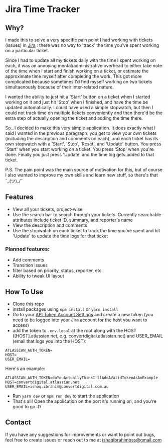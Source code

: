 # Jira Time Tracker

## Why?

I made this to solve a very specific pain point I had working with tickets (issues) in [Jira](https://www.atlassian.com/software/jira) : there was no way to 'track' the time you've spent working on a particular ticket.

Since I had to update all my tickets daily with the time I spent working on each, it was an annoying mental/administrative overhead to either take note of the time when I start and finish working on a ticket, or estimate the approximate time myself after completing the work. This got more complicated because sometimes I'd find myself working on two tickets simultaenously because of their inter-related nature.

I wanted the ability to just hit a 'Start' button on a ticket when I started working on it and just hit 'Stop' when I finished, and have the time be updated automatically. I could have used a simple stopwatch, but then I could not track time on multiple tickets conveniently and then there'd be the extra step of actually opening the ticket and adding the time there.

So...I decided to make this very simple application. It does exactly what I said I wanted in the previous paragraph: you get to view your own tickets (including the description and comments on each), and each ticket has its own stopwatch with a 'Start', 'Stop', 'Reset', and 'Update' button. You press 'Start' when you start working on a ticket. You press 'Stop' when you're done. Finally you just press 'Update' and the time log gets added to that ticket.

P.S. The pain point was the main source of motivation for this, but of course I also wanted to improve my own skills and learn new stuff, so there's that ¯\_(ツ)\_/¯

## Features

- View all your tickets, project-wise
- Use the search bar to search through your tickets. Currently searchable attributes include ticket ID, summary, and reporter's name
- View the description and comments
- Use the stopwatch on each ticket to track the time you've spent and hit 'Update' to update the time logs for that ticket

### Planned features:

- Add comments
- Transition issues
- filter based on priority, status, reporter, etc
- Ability to tweak UI layout

## How To Use

- Clone this repo
- install packages using `npm install` or `yarn install`
- Go to your [API Token Account Settings](https://id.atlassian.com/manage-profile/security/api-tokens) and create a new token (you need to be logged into your Jira account for the host you want to access)
- add the token to `.env.local` at the root along with the HOST ([HOST].atlassian.net, e.g. convertdigital.atlassian.net) and USER_EMAIL (email that logs you into the HOST):

```
ATLASSIAN_AUTH_TOKEN=
HOST=
USER_EMAIL=
```

Here's an example:

```
ATLASSIAN_AUTH_TOKEN=doYouActuallyThinkI'llAddAValidTokenAsAnExample
HOST=convertdigital.atlassian.net
USER_EMAIL=ishaq.ibrahim@convertdigital.com.au
```

- Run `yarn dev` or `npm run dev` to start the application
- That's all! Open the application on the port it's running on, and you're good to go :D

## Contact

If you have any suggestions for improvements or want to point out bugs, feel free to create issues or reach out to me at ishaqibrahimbss@gmail.com
